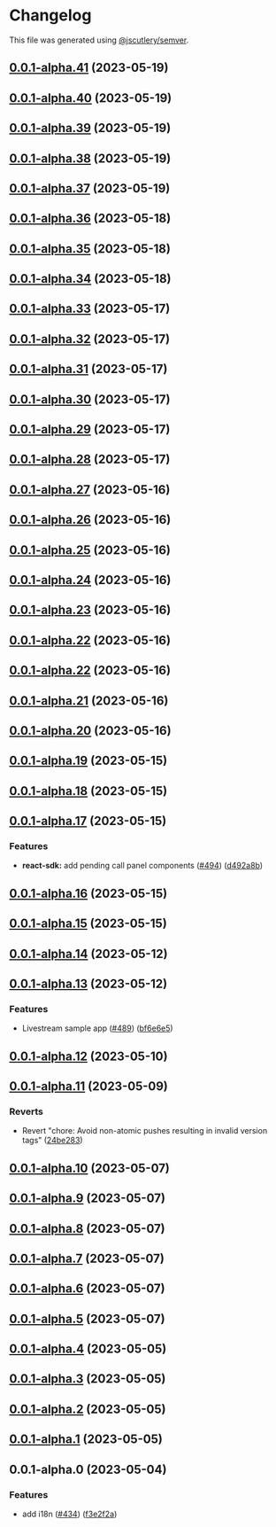 # Changelog

This file was generated using [@jscutlery/semver](https://github.com/jscutlery/semver).

## [0.0.1-alpha.41](https://github.com/GetStream/stream-video-js/compare/@stream-io/i18n-0.0.1-alpha.40...@stream-io/i18n-0.0.1-alpha.41) (2023-05-19)



## [0.0.1-alpha.40](https://github.com/GetStream/stream-video-js/compare/@stream-io/i18n-0.0.1-alpha.39...@stream-io/i18n-0.0.1-alpha.40) (2023-05-19)



## [0.0.1-alpha.39](https://github.com/GetStream/stream-video-js/compare/@stream-io/i18n-0.0.1-alpha.38...@stream-io/i18n-0.0.1-alpha.39) (2023-05-19)



## [0.0.1-alpha.38](https://github.com/GetStream/stream-video-js/compare/@stream-io/i18n-0.0.1-alpha.37...@stream-io/i18n-0.0.1-alpha.38) (2023-05-19)



## [0.0.1-alpha.37](https://github.com/GetStream/stream-video-js/compare/@stream-io/i18n-0.0.1-alpha.36...@stream-io/i18n-0.0.1-alpha.37) (2023-05-19)



## [0.0.1-alpha.36](https://github.com/GetStream/stream-video-js/compare/@stream-io/i18n-0.0.1-alpha.35...@stream-io/i18n-0.0.1-alpha.36) (2023-05-18)



## [0.0.1-alpha.35](https://github.com/GetStream/stream-video-js/compare/@stream-io/i18n-0.0.1-alpha.34...@stream-io/i18n-0.0.1-alpha.35) (2023-05-18)



## [0.0.1-alpha.34](https://github.com/GetStream/stream-video-js/compare/@stream-io/i18n-0.0.1-alpha.33...@stream-io/i18n-0.0.1-alpha.34) (2023-05-18)



## [0.0.1-alpha.33](https://github.com/GetStream/stream-video-js/compare/@stream-io/i18n-0.0.1-alpha.32...@stream-io/i18n-0.0.1-alpha.33) (2023-05-17)



## [0.0.1-alpha.32](https://github.com/GetStream/stream-video-js/compare/@stream-io/i18n-0.0.1-alpha.31...@stream-io/i18n-0.0.1-alpha.32) (2023-05-17)



## [0.0.1-alpha.31](https://github.com/GetStream/stream-video-js/compare/@stream-io/i18n-0.0.1-alpha.30...@stream-io/i18n-0.0.1-alpha.31) (2023-05-17)



## [0.0.1-alpha.30](https://github.com/GetStream/stream-video-js/compare/@stream-io/i18n-0.0.1-alpha.29...@stream-io/i18n-0.0.1-alpha.30) (2023-05-17)



## [0.0.1-alpha.29](https://github.com/GetStream/stream-video-js/compare/@stream-io/i18n-0.0.1-alpha.28...@stream-io/i18n-0.0.1-alpha.29) (2023-05-17)



## [0.0.1-alpha.28](https://github.com/GetStream/stream-video-js/compare/@stream-io/i18n-0.0.1-alpha.27...@stream-io/i18n-0.0.1-alpha.28) (2023-05-17)



## [0.0.1-alpha.27](https://github.com/GetStream/stream-video-js/compare/@stream-io/i18n-0.0.1-alpha.26...@stream-io/i18n-0.0.1-alpha.27) (2023-05-16)



## [0.0.1-alpha.26](https://github.com/GetStream/stream-video-js/compare/@stream-io/i18n-0.0.1-alpha.25...@stream-io/i18n-0.0.1-alpha.26) (2023-05-16)



## [0.0.1-alpha.25](https://github.com/GetStream/stream-video-js/compare/@stream-io/i18n-0.0.1-alpha.24...@stream-io/i18n-0.0.1-alpha.25) (2023-05-16)



## [0.0.1-alpha.24](https://github.com/GetStream/stream-video-js/compare/@stream-io/i18n-0.0.1-alpha.23...@stream-io/i18n-0.0.1-alpha.24) (2023-05-16)



## [0.0.1-alpha.23](https://github.com/GetStream/stream-video-js/compare/@stream-io/i18n-0.0.1-alpha.22...@stream-io/i18n-0.0.1-alpha.23) (2023-05-16)



## [0.0.1-alpha.22](https://github.com/GetStream/stream-video-js/compare/@stream-io/i18n-0.0.1-alpha.21...@stream-io/i18n-0.0.1-alpha.22) (2023-05-16)



## [0.0.1-alpha.22](https://github.com/GetStream/stream-video-js/compare/@stream-io/i18n-0.0.1-alpha.21...@stream-io/i18n-0.0.1-alpha.22) (2023-05-16)



## [0.0.1-alpha.21](https://github.com/GetStream/stream-video-js/compare/@stream-io/i18n-0.0.1-alpha.20...@stream-io/i18n-0.0.1-alpha.21) (2023-05-16)



## [0.0.1-alpha.20](https://github.com/GetStream/stream-video-js/compare/@stream-io/i18n-0.0.1-alpha.19...@stream-io/i18n-0.0.1-alpha.20) (2023-05-16)



## [0.0.1-alpha.19](https://github.com/GetStream/stream-video-js/compare/@stream-io/i18n-0.0.1-alpha.18...@stream-io/i18n-0.0.1-alpha.19) (2023-05-15)



## [0.0.1-alpha.18](https://github.com/GetStream/stream-video-js/compare/@stream-io/i18n-0.0.1-alpha.17...@stream-io/i18n-0.0.1-alpha.18) (2023-05-15)



## [0.0.1-alpha.17](https://github.com/GetStream/stream-video-js/compare/@stream-io/i18n-0.0.1-alpha.16...@stream-io/i18n-0.0.1-alpha.17) (2023-05-15)


### Features

* **react-sdk:** add pending call panel components ([#494](https://github.com/GetStream/stream-video-js/issues/494)) ([d492a8b](https://github.com/GetStream/stream-video-js/commit/d492a8bfa5e05f8d0e1e9ca2d378518b21230f2d))



## [0.0.1-alpha.16](https://github.com/GetStream/stream-video-js/compare/@stream-io/i18n-0.0.1-alpha.15...@stream-io/i18n-0.0.1-alpha.16) (2023-05-15)



## [0.0.1-alpha.15](https://github.com/GetStream/stream-video-js/compare/@stream-io/i18n-0.0.1-alpha.14...@stream-io/i18n-0.0.1-alpha.15) (2023-05-15)



## [0.0.1-alpha.14](https://github.com/GetStream/stream-video-js/compare/@stream-io/i18n-0.0.1-alpha.13...@stream-io/i18n-0.0.1-alpha.14) (2023-05-12)



## [0.0.1-alpha.13](https://github.com/GetStream/stream-video-js/compare/@stream-io/i18n-0.0.1-alpha.12...@stream-io/i18n-0.0.1-alpha.13) (2023-05-12)


### Features

* Livestream sample app ([#489](https://github.com/GetStream/stream-video-js/issues/489)) ([bf6e6e5](https://github.com/GetStream/stream-video-js/commit/bf6e6e54dab884828ca08208f25b1285cf3f1944))



## [0.0.1-alpha.12](https://github.com/GetStream/stream-video-js/compare/@stream-io/i18n-0.0.1-alpha.11...@stream-io/i18n-0.0.1-alpha.12) (2023-05-10)



## [0.0.1-alpha.11](https://github.com/GetStream/stream-video-js/compare/@stream-io/i18n-0.0.1-alpha.10...@stream-io/i18n-0.0.1-alpha.11) (2023-05-09)


### Reverts

* Revert "chore: Avoid non-atomic pushes resulting in invalid version tags" ([24be283](https://github.com/GetStream/stream-video-js/commit/24be28300a5f5d452338457d60b1e34682027be6))



## [0.0.1-alpha.10](https://github.com/GetStream/stream-video-js/compare/@stream-io/i18n-0.0.1-alpha.9...@stream-io/i18n-0.0.1-alpha.10) (2023-05-07)



## [0.0.1-alpha.9](https://github.com/GetStream/stream-video-js/compare/@stream-io/i18n-0.0.1-alpha.8...@stream-io/i18n-0.0.1-alpha.9) (2023-05-07)



## [0.0.1-alpha.8](https://github.com/GetStream/stream-video-js/compare/@stream-io/i18n-0.0.1-alpha.7...@stream-io/i18n-0.0.1-alpha.8) (2023-05-07)



## [0.0.1-alpha.7](https://github.com/GetStream/stream-video-js/compare/@stream-io/i18n-0.0.1-alpha.6...@stream-io/i18n-0.0.1-alpha.7) (2023-05-07)



## [0.0.1-alpha.6](https://github.com/GetStream/stream-video-js/compare/@stream-io/i18n-0.0.1-alpha.5...@stream-io/i18n-0.0.1-alpha.6) (2023-05-07)



## [0.0.1-alpha.5](https://github.com/GetStream/stream-video-js/compare/@stream-io/i18n-0.0.1-alpha.4...@stream-io/i18n-0.0.1-alpha.5) (2023-05-07)



## [0.0.1-alpha.4](https://github.com/GetStream/stream-video-js/compare/@stream-io/i18n-0.0.1-alpha.3...@stream-io/i18n-0.0.1-alpha.4) (2023-05-05)



## [0.0.1-alpha.3](https://github.com/GetStream/stream-video-js/compare/@stream-io/i18n-0.0.1-alpha.2...@stream-io/i18n-0.0.1-alpha.3) (2023-05-05)



## [0.0.1-alpha.2](https://github.com/GetStream/stream-video-js/compare/@stream-io/i18n-0.0.1-alpha.1...@stream-io/i18n-0.0.1-alpha.2) (2023-05-05)



## [0.0.1-alpha.1](https://github.com/GetStream/stream-video-js/compare/@stream-io/i18n-0.0.1-alpha.0...@stream-io/i18n-0.0.1-alpha.1) (2023-05-05)



## 0.0.1-alpha.0 (2023-05-04)


### Features

* add i18n ([#434](https://github.com/GetStream/stream-video-js/issues/434)) ([f3e2f2a](https://github.com/GetStream/stream-video-js/commit/f3e2f2a7d591287d88ac99728b480127401fa50b))
